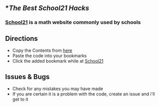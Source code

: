 
## **The Best School21 Hacks*
### <a href="https://school21.net/">School21</a> is a math website commonly used by schools
## Directions
- Copy the Contents from <a href="https://github.com/VirescentOverlord/School21-Hack/blob/main/bookmarklet.js">here</a>
-  Paste the code into your bookmarks
-  Click the added bookmark while at <a href="https://school21.net/">School21</a>

## Issues & Bugs
- Check for any mistakes you may have made 
- If you are certain it is a problem with the code, create an issue and i'll get to it
